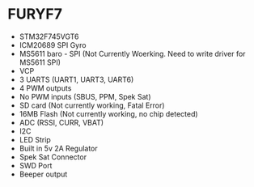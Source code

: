  # FURYF7

* STM32F745VGT6
* ICM20689 SPI Gyro
* MS5611 baro - SPI (Not Currently Woerking.  Need to write driver for MS5611 SPI)
* VCP
* 3 UARTS (UART1, UART3, UART6)
* 4 PWM outputs
* No PWM inputs (SBUS, PPM, Spek Sat)
* SD card (Not currently working, Fatal Error)
* 16MB Flash (Not currently working, no chip detected)
* ADC (RSSI, CURR, VBAT)
* I2C 
* LED Strip
* Built in 5v 2A Regulator
* Spek Sat Connector
* SWD Port
* Beeper output